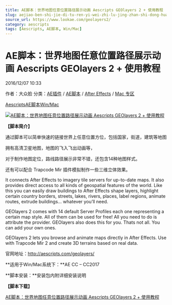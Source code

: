 ```yaml
---
title: AE脚本：世界地图任意位置路径展示动画 Aescripts GEOlayers 2 + 使用教程
slug: aejiao-ben-shi-jie-di-tu-ren-yi-wei-zhi-lu-jing-zhan-shi-dong-hua-aescripts-geolayers-2-shi-yong-jiao-cheng
source_url: https://www.lookae.com/geolayers2/
category: aescripts
tags: [Aescripts, AE脚本, Win/Mac]
---
```

# AE脚本：世界地图任意位置路径展示动画 Aescripts GEOlayers 2 + 使用教程

2016/12/07 10:33

作者：大众脸
分类：[AE插件](https://www.lookae.com/after-effects/aechajian/) / [AE脚本](https://www.lookae.com/after-effects/aescripts/) / [After Effects](https://www.lookae.com/after-effects/) / [Mac 专区](https://www.lookae.com/mac-osx/)

[Aescripts](https://www.lookae.com/tag/aescripts/)[AE脚本](https://www.lookae.com/tag/ae%e8%84%9a%e6%9c%ac/)[Win/Mac](https://www.lookae.com/tag/winmac/)

[![AE脚本：世界地图任意位置路径展示动画 Aescripts GEOlayers 2 + 使用教程](https://www.lookae.com/wp-content/uploads/2016/12/GEOlayers-2.jpg "AE脚本：世界地图任意位置路径展示动画 Aescripts GEOlayers 2 + 使用教程-LookAE.com")](https://www.lookae.com/wp-content/uploads/2016/12/GEOlayers-2.jpg)

**【脚本简介】**

通过脚本可以简单快速的链接世界上任意位置方位，包括国家，街道，建筑等地图

拥有高清卫星地图，地图的飞入飞出动画等，

对于制作地图定位，路线路径展示非常不错，还包含14种地图样式。

还有可以配合 Trapcode Mir 插件模拟制作一些三维立体效果。

It connects After Effects to imagery tile servers for up-to-date maps. It also provides direct access to all kinds of geospatial features of the world. Like this you can easily draw buildings to After Effects shape layers, highlight certain country borders, streets, lakes, rivers, places, label regions, animate routes, extrude buildings… whatever you’ll need.

GEOlayers 2 comes with 14 default Server Profiles each one representing a certain map style. All of them can be used for free! All you need to do is attribute the provider. GEOlayers also does this for you. Thats not all. You can add your own ones.

GEOlayers 2 lets you browse and animate maps directly in After Effects. Use with Trapcode Mir 2 and create 3D terrains based on real data.

官网地址：http://aescripts.com/geolayers/

**适用于Win/Mac系统下：**AE CC – CC2017

**脚本安装：**安装包内附详细安装说明

**【脚本下载】**

[AE脚本：世界地图任意位置路径展示动画 Aescripts GEOlayers 2 + 使用教程](http://lookae.ctfile.com/fs/OKc162908492)
